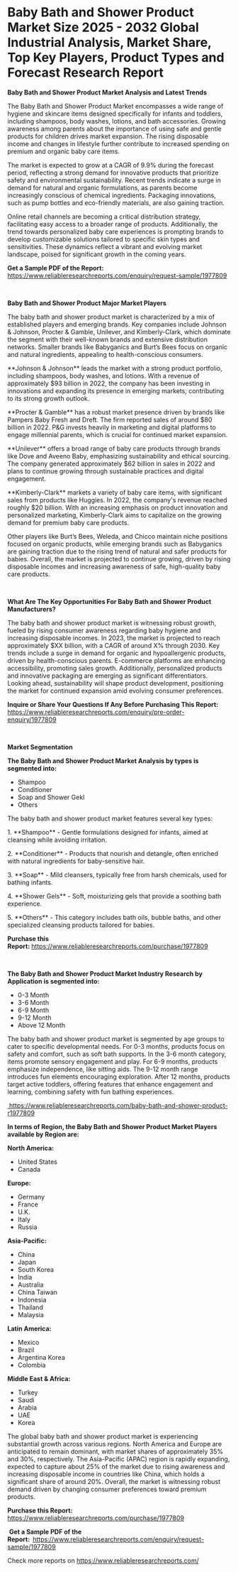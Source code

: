 <p><h1>Baby Bath and Shower Product Market Size 2025 - 2032 Global Industrial Analysis, Market Share, Top Key Players, Product Types and Forecast Research Report</h1></p><p><strong>Baby Bath and Shower Product Market Analysis and Latest Trends</strong></p>
<p><p>The Baby Bath and Shower Product Market encompasses a wide range of hygiene and skincare items designed specifically for infants and toddlers, including shampoos, body washes, lotions, and bath accessories. Growing awareness among parents about the importance of using safe and gentle products for children drives market expansion. The rising disposable income and changes in lifestyle further contribute to increased spending on premium and organic baby care items.</p><p>The market is expected to grow at a CAGR of 9.9% during the forecast period, reflecting a strong demand for innovative products that prioritize safety and environmental sustainability. Recent trends indicate a surge in demand for natural and organic formulations, as parents become increasingly conscious of chemical ingredients. Packaging innovations, such as pump bottles and eco-friendly materials, are also gaining traction.</p><p>Online retail channels are becoming a critical distribution strategy, facilitating easy access to a broader range of products. Additionally, the trend towards personalized baby care experiences is prompting brands to develop customizable solutions tailored to specific skin types and sensitivities. These dynamics reflect a vibrant and evolving market landscape, poised for significant growth in the coming years.</p></p>
<p><strong>Get a Sample PDF of the Report:&nbsp;</strong> <a href="https://www.reliableresearchreports.com/enquiry/request-sample/1977809?utm_campaign=2146&utm_medium=2&utm_source=Github&utm_content=ia&utm_term=10022025&utm_id=baby-bath-and-shower-product">https://www.reliableresearchreports.com/enquiry/request-sample/1977809</a></p>
<p>&nbsp;</p>
<p><strong>Baby Bath and Shower Product Major Market Players</strong></p>
<p><p>The baby bath and shower product market is characterized by a mix of established players and emerging brands. Key companies include Johnson & Johnson, Procter & Gamble, Unilever, and Kimberly-Clark, which dominate the segment with their well-known brands and extensive distribution networks. Smaller brands like Babyganics and Burt’s Bees focus on organic and natural ingredients, appealing to health-conscious consumers.</p><p>**Johnson & Johnson** leads the market with a strong product portfolio, including shampoos, body washes, and lotions. With a revenue of approximately $93 billion in 2022, the company has been investing in innovations and expanding its presence in emerging markets, contributing to its strong growth outlook.</p><p>**Procter & Gamble** has a robust market presence driven by brands like Pampers Baby Fresh and Dreft. The firm reported sales of around $80 billion in 2022. P&G invests heavily in marketing and digital platforms to engage millennial parents, which is crucial for continued market expansion.</p><p>**Unilever** offers a broad range of baby care products through brands like Dove and Aveeno Baby, emphasizing sustainability and ethical sourcing. The company generated approximately $62 billion in sales in 2022 and plans to continue growing through sustainable practices and digital engagement.</p><p>**Kimberly-Clark** markets a variety of baby care items, with significant sales from products like Huggies. In 2022, the company's revenue reached roughly $20 billion. With an increasing emphasis on product innovation and personalized marketing, Kimberly-Clark aims to capitalize on the growing demand for premium baby care products.</p><p>Other players like Burt’s Bees, Weleda, and Chicco maintain niche positions focused on organic products, while emerging brands such as Babyganics are gaining traction due to the rising trend of natural and safer products for babies. Overall, the market is projected to continue growing, driven by rising disposable incomes and increasing awareness of safe, high-quality baby care products.</p></p>
<p>&nbsp;</p>
<p><strong>What Are The Key Opportunities For Baby Bath and Shower Product Manufacturers?</strong></p>
<p><p>The baby bath and shower product market is witnessing robust growth, fueled by rising consumer awareness regarding baby hygiene and increasing disposable incomes. In 2023, the market is projected to reach approximately $XX billion, with a CAGR of around X% through 2030. Key trends include a surge in demand for organic and hypoallergenic products, driven by health-conscious parents. E-commerce platforms are enhancing accessibility, promoting sales growth. Additionally, personalized products and innovative packaging are emerging as significant differentiators. Looking ahead, sustainability will shape product development, positioning the market for continued expansion amid evolving consumer preferences.</p></p>
<p><strong>Inquire or Share Your Questions If Any Before Purchasing This Report:</strong> <a href="https://www.reliableresearchreports.com/enquiry/pre-order-enquiry/1977809?utm_campaign=2146&utm_medium=2&utm_source=Github&utm_content=ia&utm_term=10022025&utm_id=baby-bath-and-shower-product">https://www.reliableresearchreports.com/enquiry/pre-order-enquiry/1977809</a></p>
<p>&nbsp;</p>
<p><strong>Market Segmentation</strong></p>
<p><strong>The Baby Bath and Shower Product Market Analysis by types is segmented into:</strong></p>
<p><ul><li>Shampoo</li><li>Conditioner</li><li>Soap and Shower Gekl</li><li>Others</li></ul></p>
<p><p>The baby bath and shower product market features several key types: </p><p>1. **Shampoo** - Gentle formulations designed for infants, aimed at cleansing while avoiding irritation.</p><p>2. **Conditioner** - Products that nourish and detangle, often enriched with natural ingredients for baby-sensitive hair.</p><p>3. **Soap** - Mild cleansers, typically free from harsh chemicals, used for bathing infants.</p><p>4. **Shower Gels** - Soft, moisturizing gels that provide a soothing bath experience.</p><p>5. **Others** - This category includes bath oils, bubble baths, and other specialized cleansing products tailored for babies.</p></p>
<p><strong>Purchase this Report:&nbsp;</strong><a href="https://www.reliableresearchreports.com/purchase/1977809?utm_campaign=2146&utm_medium=2&utm_source=Github&utm_content=ia&utm_term=10022025&utm_id=baby-bath-and-shower-product">https://www.reliableresearchreports.com/purchase/1977809</a></p>
<p>&nbsp;</p>
<p><strong>The Baby Bath and Shower Product Market Industry Research by Application is segmented into:</strong></p>
<p><ul><li>0-3 Month</li><li>3-6 Month</li><li>6-9 Month</li><li>9-12 Month</li><li>Above 12 Month</li></ul></p>
<p><p>The baby bath and shower product market is segmented by age groups to cater to specific developmental needs. For 0-3 months, products focus on safety and comfort, such as soft bath supports. In the 3-6 month category, items promote sensory engagement and play. For 6-9 months, products emphasize independence, like sitting aids. The 9-12 month range introduces fun elements encouraging exploration. After 12 months, products target active toddlers, offering features that enhance engagement and learning, combining safety with fun bathing experiences.</p></p>
<p><a href="https://www.reliableresearchreports.com/baby-bath-and-shower-product-r1977809?utm_campaign=2146&utm_medium=2&utm_source=Github&utm_content=ia&utm_term=10022025&utm_id=baby-bath-and-shower-product">&nbsp;https://www.reliableresearchreports.com/baby-bath-and-shower-product-r1977809</a></p>
<p><strong>In terms of Region, the Baby Bath and Shower Product Market Players available by Region are:</strong></p>
<p>
    <p> <strong> North America: </strong>
        <ul>
            <li>United States</li>
            <li>Canada</li>
        </ul>
        </p> 
    <p> <strong> Europe: </strong>
        <ul>
            <li>Germany</li>
            <li>France</li>
            <li>U.K.</li>
            <li>Italy</li>
            <li>Russia</li>
        </ul>
        </p> 
    <p> <strong> Asia-Pacific: </strong>
        <ul>
            <li>China</li>
            <li>Japan</li>
            <li>South Korea</li>
            <li>India</li>
            <li>Australia</li>
            <li>China Taiwan</li>
            <li>Indonesia</li>
            <li>Thailand</li>
            <li>Malaysia</li>
        </ul>
        </p> 
    <p> <strong> Latin America: </strong>
        <ul>
            <li>Mexico</li>
            <li>Brazil</li>
            <li>Argentina Korea</li>
            <li>Colombia</li>
        </ul>
        </p> 
    <p> <strong> Middle East & Africa: </strong>
        <ul>
            <li>Turkey</li>
            <li>Saudi</li>
            <li>Arabia</li>
            <li>UAE</li>
            <li>Korea</li>
        </ul>
    </p>
    </p>
<p><p>The global baby bath and shower product market is experiencing substantial growth across various regions. North America and Europe are anticipated to remain dominant, with market shares of approximately 35% and 30%, respectively. The Asia-Pacific (APAC) region is rapidly expanding, expected to capture about 25% of the market due to rising awareness and increasing disposable income in countries like China, which holds a significant share of around 20%. Overall, the market is witnessing robust demand driven by changing consumer preferences toward premium products.</p></p>
<p><strong>Purchase this Report: </strong><a href="https://www.reliableresearchreports.com/purchase/1977809?utm_campaign=2146&utm_medium=2&utm_source=Github&utm_content=ia&utm_term=10022025&utm_id=baby-bath-and-shower-product">https://www.reliableresearchreports.com/purchase/1977809</a></p>
<p>&nbsp;<strong>Get a Sample PDF of the Report:&nbsp;&nbsp;</strong><a href="https://www.reliableresearchreports.com/enquiry/request-sample/1977809?utm_campaign=2146&utm_medium=2&utm_source=Github&utm_content=ia&utm_term=10022025&utm_id=baby-bath-and-shower-product">https://www.reliableresearchreports.com/enquiry/request-sample/1977809</a></p>
<p><strong></strong></p>
<p>Check more reports on <a href="https://www.reliableresearchreports.com/?utm_campaign=2146&utm_medium=2&utm_source=Github&utm_content=ia&utm_term=10022025&utm_id=baby-bath-and-shower-product">https://www.reliableresearchreports.com/</a></p>